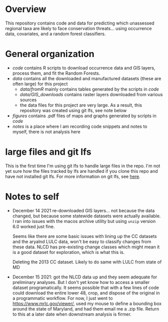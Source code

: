 # Overview
This repository contains code and data for predicting which unassessed regional
taxa are likely to face conservation threats... using occurrence data,
covariates, and a random forest classifiers.

# General organization

- *code* contains R scripts to download occurrence data and GIS layers, process them, and fit the Random Forests. 
- *data* contains all the downloaded and manufactured datasets (these are often large) for this project
    - *data/fromR* mainly contains tables generated by the scripts in *code*
    - *data/GIS_downloads* contains raster layers downloaded from various sources
    - the data files for this project are very large. As a result, this repository was created using git lfs, see note below
- *figures* contains .pdf files of maps and graphs generated by scripts in *code*
- *notes* is a place where I am recording code snippets and notes to myself, there is not analysis here

# large files and git lfs
This is the first time I'm using git lfs to handle large files in the repo. I'm
not yet sure how the files tracked by lfs are handled if you clone this repo and
have not installed git lfs. For more information on git lfs, see
[here](https://git-lfs.github.com/). 

# Notes to self
* December 14 2021 re-downloaded GIS layers... not because the data changed, but
because some statewide datasets were actually available. I ran into issues with
the macos archive utility but using `unzip` version 6.0 worked just fine.

  Seems like there are some basic issues with lining up the CC datasets and the
aryalnd LULC data, won't be easy to classify changes from these data. NLCD has
pre-existing change classes which might mean it is a good dataset for
exploration, which is what this is.

  Deleting the 2013 CC dataset. Likely to do same with LULC from state of MD

* December 15 2021: got the NLCD data up and they seem adequate for preliminary
analyses. But I don't yet know how to access a smaller dataset programatically.
It seems possible that with a few lines of code could download the entire lower
48, crop, and dispose of the original in a programmatic workflow. For now, I
just went to https://www.mrlc.gov/viewer/, used my mouse to define a bounding
box around the state of Maryland, and had them email me a .zip file. Return to
this at a later date when downstream analysis is firmer.
